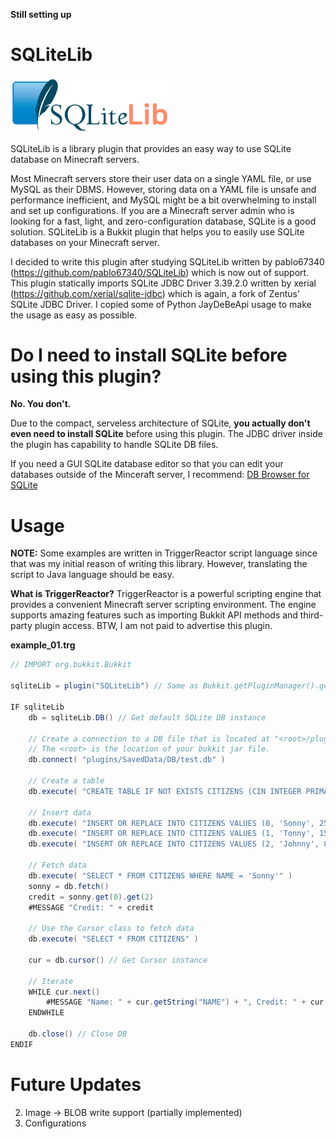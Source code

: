 **Still setting up**

# SQLiteLib
<img src="images\sqlitelib_logo.png" width=50% height=50%>

SQLiteLib is a library plugin that provides an easy way to use SQLite database on Minecraft servers.

Most Minecraft servers store their user data on a single YAML file, or use MySQL as their DBMS. However, storing data on a YAML file is unsafe and performance inefficient, and MySQL might be a bit overwhelming to install and set up configurations. If you are a Minecraft server admin who is looking for a fast, light, and zero-configuration database, SQLite is a good solution. SQLiteLib is a Bukkit plugin that helps you to easily use SQLite databases on your Minecraft server.

I decided to write this plugin after studying SQLiteLib written by pablo67340 (https://github.com/pablo67340/SQLiteLib) which is now out of support. This plugin statically imports SQLite JDBC Driver 3.39.2.0 written by xerial (https://github.com/xerial/sqlite-jdbc) which is again, a fork of Zentus' SQLite JDBC Driver. I copied some of Python JayDeBeApi usage to make the usage as easy as possible.

# Do I need to install SQLite before using this plugin?
**No. You don't.**

Due to the compact, serveless architecture of SQLite, **you actually don't even need to install SQLite** before using this plugin. The JDBC driver inside the plugin has capability to handle SQLite DB files.

If you need a GUI SQLite database editor so that you can edit your databases outside of the Minceraft server, I recommend: [DB Browser for SQLite](https://sqlitebrowser.org/)

# Usage
**NOTE:** Some examples are written in TriggerReactor script language since that was my initial reason of writing this library. However, translating the script to Java language should be easy.

**What is TriggerReactor?** TriggerReactor is a powerful scripting engine that provides a convenient Minecraft server scripting environment. The engine supports amazing features such as importing Bukkit API methods and third-party plugin access. BTW, I am not paid to advertise this plugin.

**example_01.trg**
```java
// IMPORT org.bukkit.Bukkit

sqliteLib = plugin("SQLiteLib") // Same as Bukkit.getPluginManager().getPlugin("SQLiteLib")

IF sqliteLib
    db = sqliteLib.DB() // Get default SQLite DB instance

    // Create a connection to a DB file that is located at "<root>/plugins/SavedData/DB/test.db".
    // The <root> is the location of your bukkit jar file.
    db.connect( "plugins/SavedData/DB/test.db" )

    // Create a table
    db.execute( "CREATE TABLE IF NOT EXISTS CITIZENS (CIN INTEGER PRIMARY KEY NOT NULL, NAME VARCHAR(20) NOT NULL, CREDIT INTEGER NOT NULL)" )

    // Insert data
    db.execute( "INSERT OR REPLACE INTO CITIZENS VALUES (0, 'Sonny', 2500)" )
    db.execute( "INSERT OR REPLACE INTO CITIZENS VALUES (1, 'Tonny', 1500)" )
    db.execute( "INSERT OR REPLACE INTO CITIZENS VALUES (2, 'Johnny', 800)" )
    
    // Fetch data
    db.execute( "SELECT * FROM CITIZENS WHERE NAME = 'Sonny'" )
    sonny = db.fetch()
    credit = sonny.get(0).get(2)
    #MESSAGE "Credit: " + credit

    // Use the Cursor class to fetch data
    db.execute( "SELECT * FROM CITIZENS" )

    cur = db.cursor() // Get Cursor instance

    // Iterate
    WHILE cur.next()
        #MESSAGE "Name: " + cur.getString("NAME") + ", Credit: " + cur.getInt("CREDIT")
    ENDWHILE

    db.close() // Close DB
ENDIF
```


# Future Updates
2. Image -> BLOB write support (partially implemented)
3. Configurations
